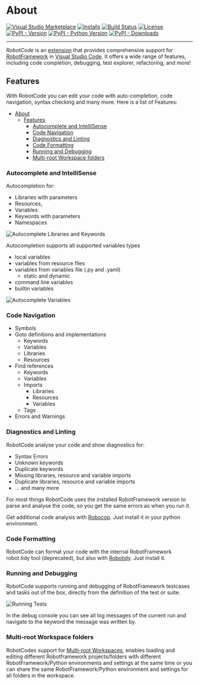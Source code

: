 # About

[![Visual Studio Marketplace](https://img.shields.io/visual-studio-marketplace/v/d-biehl.robotcode?style=flat&label=VS%20Marketplace&logo=visual-studio-code)](https://marketplace.visualstudio.com/items?itemName=d-biehl.robotcode)
[![Installs](https://img.shields.io/visual-studio-marketplace/i/d-biehl.robotcode?style=flat)](https://marketplace.visualstudio.com/items?itemName=d-biehl.robotcode)
[![Build Status](https://img.shields.io/github/actions/workflow/status/robotcodedev/robotcode/build-test-package-publish.yml?branch=main&style=flat&logo=github)](https://github.com/robotcodedev/robotcode/actions?query=workflow:build_test_package_publish)
[![License](https://img.shields.io/github/license/robotcodedev/robotcode?style=flat&logo=apache)](https://github.com/robotcodedev/robotcode/blob/master/LICENSE)
[![PyPI - Version](https://img.shields.io/pypi/v/robotcode.svg?style=flat)](https://pypi.org/project/robotcode)
[![PyPI - Python Version](https://img.shields.io/pypi/pyversions/robotcode.svg?style=flat)](https://pypi.org/project/robotcode)
[![PyPI - Downloads](https://img.shields.io/pypi/dm/robotcode.svg?style=flat&label=downloads)](https://pypi.org/project/robotcode/)

----

*RobotCode* is an [extension](https://marketplace.visualstudio.com/VSCode) that provides comprehensive support for [RobotFramework](https://robotframework.org/) in [Visual Studio Code](https://code.visualstudio.com/). It offers a wide range of features, including code completion, debugging, test explorer, refactoring, and more!

## Features

With RobotCode you can edit your code with auto-completion, code navigation, syntax checking and many more.
Here is a list of Features:

- [About](#about)
  - [Features](#features)
    - [Autocomplete and IntelliSense](#autocomplete-and-intellisense)
    - [Code Navigation](#code-navigation)
    - [Diagnostics and Linting](#diagnostics-and-linting)
    - [Code Formatting](#code-formatting)
    - [Running and Debugging](#running-and-debugging)
    - [Multi-root Workspace folders](#multi-root-workspace-folders)

### Autocomplete and IntelliSense

Autocompletion for:
- Libraries with parameters
- Resources,
- Variables
- Keywords with parameters
- Namespaces

![Autocomplete Libraries and Keywords](./../images/autocomplete1.gif)

Autocompletion supports all supported variables types
  - local variables
  - variables from resource files
  - variables from variables file (.py and .yaml)
    - static and dynamic
  - command line variables
  - builtin variables

![Autocomplete Variables](./../images/autocomplete2.gif)

### Code Navigation

- Symbols
- Goto definitions and implementations
  - Keywords
  - Variables
  - Libraries
  - Resources
- Find references
  - Keywords
  - Variables
  - Imports
    - Libraries
    - Resources
    - Variables
  - Tags
- Errors and Warnings

### Diagnostics and Linting

RobotCode analyse your code and show diagnostics for:

- Syntax Errors
- Unknown keywords
- Duplicate keywords
- Missing libraries, resource and variable imports
- Duplicate libraries, resource and variable imports
- ... and many more

For most things RobotCode uses the installed RobotFramework version to parse and analyse the code, so you get the same errors as when you run it.


Get additional code analysis with [Robocop](https://robocop.readthedocs.io/). Just install it in your python environment.

### Code Formatting

RobotCode can format your code with the internal RobotFramework robot.tidy tool (deprecated), but also with [Robotidy](https://robotidy.readthedocs.io/). Just install it.

### Running and Debugging

RobotCode supports running and debugging of RobotFramework testcases and tasks out of the box, directly from the definition of the test or suite.

![Running Tests](./../images/running_tests.gif)

In the debug console you can see all log messages of the current run and navigate to the keyword the message was written by.

### Multi-root Workspace folders

RobotCodes support for [Multi-root Workspaces](https://code.visualstudio.com/docs/editor/multi-root-workspaces), enables loading and editing different Robotframework projects/folders with different RobotFramework/Python environments and settings at the same time or you can share the same RobotFramework/Python environment and settings for all folders in the workspace.
